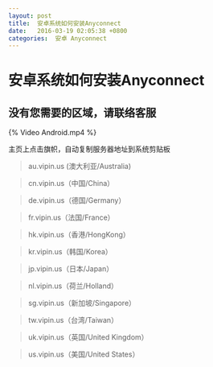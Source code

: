 ```yaml
---
layout: post
title:  安卓系统如何安装Anyconnect
date:   2016-03-19 02:05:38 +0800
categories:  安卓 Anyconnect
---
```


安卓系统如何安装Anyconnect
====================
没有您需要的区域，请联络客服
---------------------

{% Video Android.mp4 %}

主页上点击旗帜，自动复制服务器地址到系统剪贴板

>au.vipin.us (澳大利亚/Australia)

>cn.vipin.us（中国/China）

>de.vipin.us（德国/Germany）

>fr.vipin.us（法国/France）

>hk.vipin.us（香港/HongKong）

>kr.vipin.us（韩国/Korea）

>jp.vipin.us（日本/Japan）

>nl.vipin.us（荷兰/Holland）

>sg.vipin.us（新加坡/Singapore）

>tw.vipin.us（台湾/Taiwan）

>uk.vipin.us（英国/United Kingdom）

>us.vipin.us（美国/United States）
